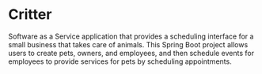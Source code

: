 # Critter
Software as a Service application that provides a scheduling interface for a small business that takes care of animals. This Spring Boot project allows users to create pets, owners, and employees, and then schedule events for employees to provide services for pets by scheduling appointments.
